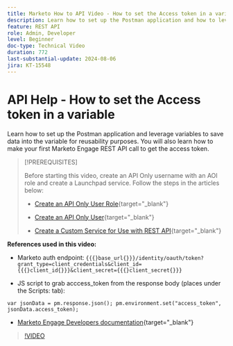 ```yaml
---
title: Marketo How to API Video - How to set the Access token in a variable
description: Learn how to set up the Postman application and how to leverage variables to save data into the variable for reusability purposes.
feature: REST API
role: Admin, Developer
level: Beginner
doc-type: Technical Video
duration: 772
last-substantial-update: 2024-08-06
jira: KT-15548
---
```


# API Help - How to set the Access token in a variable

Learn how to set up the Postman application and leverage variables to save data into the variable for reusability purposes. You will also learn how to make your first Marketo Engage REST API call to get the access token.

>[!PREREQUISITES]
>
>Before starting this video, create an API Only username with an AOI role and create a Launchpad service. Follow the steps in the articles below:
>
>* [Create an API Only User Role](https://experienceleague.adobe.com/en/docs/marketo/using/product-docs/administration/users-and-roles/create-an-api-only-user-role){target="_blank"}
>
>* [Create an API Only User](https://experienceleague.adobe.com/en/docs/marketo/using/product-docs/administration/users-and-roles/create-an-api-only-user){target="_blank"}
>
>* [Create a Custom Service for Use with REST API](https://experienceleague.adobe.com/en/docs/marketo/using/product-docs/administration/additional-integrations/create-a-custom-service-for-use-with-rest-api){target="_blank"}

**References used in this video:**

* Marketo auth endpoint: `{{{}base_url{}}}/identity/oauth/token?grant_type=client_credentials&client_id={{{}client_id{}}}&client_secret={{{}client_secret{}}}`

* JS script to grab acccess_token from the response body (places under the Scripts: tab):

`var jsonData = pm.response.json();
pm.environment.set("access_token", jsonData.access_token);`

* [Marketo Engage Developers documentation](https://experienceleague.adobe.com/en/docs/marketo-developer/marketo/rest/authentication){target="_blank"}

>[!VIDEO](https://video.tv.adobe.com/v/3429275/?learn=on)
